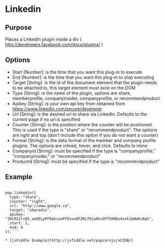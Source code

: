 # Linkedin #

## Purpose ##

Places a  LinkedIn plugin inside a div ( http://developers.facebook.com/docs/plugins/ )

## Options ##

* Start [Number]: is the time that you want this plug-in to execute
* End [Number]: is the time that you want this plug-in to stop executing
* Target [String]: is the id of the document element that the plugin needs to be attached to, this target element must exist on the DOM
* Type [String]: is the name of the plugin, options are share, memberprofile, companyinsider, companyprofile, or recommendproduct
* Apikey [String]: is your own api key from obtained from https://www.linkedin.com/secure/developer
* Url [String]: is the desired url to share via LinkedIn. Defaults to the current page if no url is specified
* Counter [String]: is the position where the counter will be positioned. This is used if the type is "share" or "recommendproduct". The options are right and top (don't include this option if you do not want a counter)
* Format [String]: is the data format of the member and company profile plugins. The options are inlined, hover, and click. Defaults to inline
* Companyid [String]: must be specified if the type is "companyprofile," "companyinsider," or "recommendproduct"
* Productid [String]: must be specified if the type is "recommendproduct"

## Example ##

```var pop = Popcorn( "#video" );     

pop.linkedin({
  type: "share",
  counter: "right",
  url: "http://www.google.ca",
  target: "sharediv",
  apikey: "ZOLRI2rzQS_oaXELpPF0aksxwFFEvoxAFZRLfHjaAhcGPfOX0Ds4snkJpWwKs8gk",
  start: 1,
  end: 4
});```

* [jsFiddle Example](http://jsfiddle.net/popcornjs/xCZUB/)
